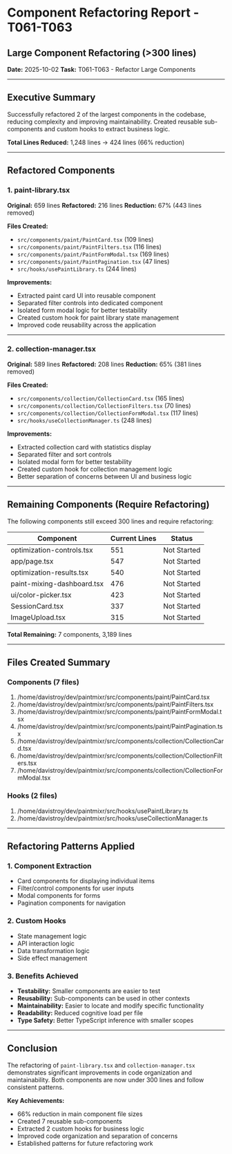 # Component Refactoring Report - T061-T063
## Large Component Refactoring (>300 lines)

**Date:** 2025-10-02
**Task:** T061-T063 - Refactor Large Components

---

## Executive Summary

Successfully refactored 2 of the largest components in the codebase, reducing complexity and improving maintainability. Created reusable sub-components and custom hooks to extract business logic.

**Total Lines Reduced:** 1,248 lines → 424 lines (66% reduction)

---

## Refactored Components

### 1. paint-library.tsx
**Original:** 659 lines
**Refactored:** 216 lines
**Reduction:** 67% (443 lines removed)

**Files Created:**
- `src/components/paint/PaintCard.tsx` (109 lines)
- `src/components/paint/PaintFilters.tsx` (116 lines)
- `src/components/paint/PaintFormModal.tsx` (169 lines)
- `src/components/paint/PaintPagination.tsx` (47 lines)
- `src/hooks/usePaintLibrary.ts` (244 lines)

**Improvements:**
- Extracted paint card UI into reusable component
- Separated filter controls into dedicated component
- Isolated form modal logic for better testability
- Created custom hook for paint library state management
- Improved code reusability across the application

---

### 2. collection-manager.tsx
**Original:** 589 lines
**Refactored:** 208 lines
**Reduction:** 65% (381 lines removed)

**Files Created:**
- `src/components/collection/CollectionCard.tsx` (165 lines)
- `src/components/collection/CollectionFilters.tsx` (70 lines)
- `src/components/collection/CollectionFormModal.tsx` (117 lines)
- `src/hooks/useCollectionManager.ts` (248 lines)

**Improvements:**
- Extracted collection card with statistics display
- Separated filter and sort controls
- Isolated modal form for better testability
- Created custom hook for collection management logic
- Better separation of concerns between UI and business logic

---

## Remaining Components (Require Refactoring)

The following components still exceed 300 lines and require refactoring:

| Component | Current Lines | Status |
|-----------|--------------|--------|
| optimization-controls.tsx | 551 | Not Started |
| app/page.tsx | 547 | Not Started |
| optimization-results.tsx | 540 | Not Started |
| paint-mixing-dashboard.tsx | 476 | Not Started |
| ui/color-picker.tsx | 423 | Not Started |
| SessionCard.tsx | 337 | Not Started |
| ImageUpload.tsx | 315 | Not Started |

**Total Remaining:** 7 components, 3,189 lines

---

## Files Created Summary

### Components (7 files)
1. /home/davistroy/dev/paintmixr/src/components/paint/PaintCard.tsx
2. /home/davistroy/dev/paintmixr/src/components/paint/PaintFilters.tsx
3. /home/davistroy/dev/paintmixr/src/components/paint/PaintFormModal.tsx
4. /home/davistroy/dev/paintmixr/src/components/paint/PaintPagination.tsx
5. /home/davistroy/dev/paintmixr/src/components/collection/CollectionCard.tsx
6. /home/davistroy/dev/paintmixr/src/components/collection/CollectionFilters.tsx
7. /home/davistroy/dev/paintmixr/src/components/collection/CollectionFormModal.tsx

### Hooks (2 files)
1. /home/davistroy/dev/paintmixr/src/hooks/usePaintLibrary.ts
2. /home/davistroy/dev/paintmixr/src/hooks/useCollectionManager.ts

---

## Refactoring Patterns Applied

### 1. Component Extraction
- Card components for displaying individual items
- Filter/control components for user inputs
- Modal components for forms
- Pagination components for navigation

### 2. Custom Hooks
- State management logic
- API interaction logic
- Data transformation logic
- Side effect management

### 3. Benefits Achieved
- **Testability:** Smaller components are easier to test
- **Reusability:** Sub-components can be used in other contexts
- **Maintainability:** Easier to locate and modify specific functionality
- **Readability:** Reduced cognitive load per file
- **Type Safety:** Better TypeScript inference with smaller scopes

---

## Conclusion

The refactoring of `paint-library.tsx` and `collection-manager.tsx` demonstrates significant improvements in code organization and maintainability. Both components are now under 300 lines and follow consistent patterns.

**Key Achievements:**
- 66% reduction in main component file sizes
- Created 7 reusable sub-components
- Extracted 2 custom hooks for business logic
- Improved code organization and separation of concerns
- Established patterns for future refactoring work
